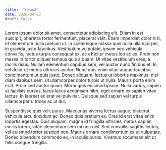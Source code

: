 ```yaml
---
title:  "news3"
date: 2020-04-23
draft: false
---
```


Lorem ipsum dolor sit amet, consectetur adipiscing elit. Etiam in est suscipit, pharetra tortor fermentum, placerat velit. Etiam imperdiet dolor nisi, et elementum nulla pretium ut. In scelerisque massa quis nulla ullamcorper, in gravida justo faucibus. Vestibulum vulputate, ipsum nec vehicula convallis, lectus turpis consequat ex, ac efficitur metus leo ac ex. Proin non massa in tortor aliquet tempus quis a quam. Ut vitae vestibulum eros, a mollis risus. Nullam elementum dapibus sem, vel auctor nunc finibus et. In vel dolor et metus ultricies auctor. Nunc quis enim vitae augue faucibus condimentum ut quis justo. Donec aliquam, lectus ut lobortis maximus, nisl diam dapibus sem, ut ullamcorper dolor turpis ut nulla. Mauris porta enim erat. Proin sed auctor quam. Morbi quis euismod ipsum. Nulla varius, sapien at facilisis cursus, lacus lacus accumsan nibh, eget ornare ex sapien vitae lectus. In laoreet ac erat vel pulvinar. Quisque sed sapien vel turpis ullamcorper ultrices ac ut dui.

Suspendisse quis velit purus. Maecenas viverra lectus augue, placerat vehicula arcu tincidunt ac. Donec quis pretium ex. Cras id erat vitae enim lobortis egestas. Duis aliquam, magna id fringilla ultricies, metus sapien mollis lorem, vitae elementum sem mi nec nisl. Sed convallis sagittis lectus, vel euismod tortor suscipit non. Mauris ornare condimentum ex ut vulputate. Donec bibendum commodo ex, in iaculis purus. Vivamus accumsan elit ut felis congue fringilla. 
